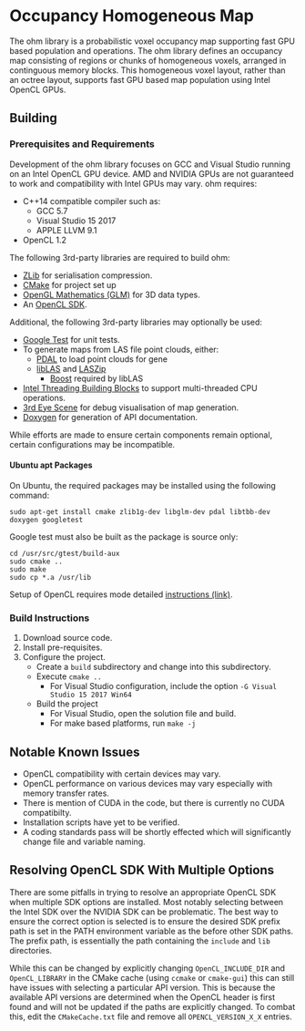# Occupancy Homogeneous Map

The ohm library is a probabilistic voxel occupancy map supporting fast GPU based population and operations. The ohm library defines an occupancy map consisting of regions or chunks of homogeneous voxels, arranged in continguous memory blocks. This homogeneous voxel layout, rather than an octree layout, supports fast GPU based map population using Intel OpenCL GPUs.

## Building

### Prerequisites and Requirements

Development of the ohm library focuses on GCC and Visual Studio running on an Intel OpenCL GPU device. AMD and NVIDIA GPUs are not guaranteed to work and compatibility with Intel GPUs may vary. ohm requires:

- C++14 compatible compiler such as:
  - GCC 5.7
  - Visual Studio 15 2017
  - APPLE LLVM 9.1
- OpenCL 1.2

The following 3rd-party libraries are required to build ohm:

- [ZLib](https://www.zlib.net/) for serialisation compression.
- [CMake](https://cmake.org/) for project set up
- [OpenGL Mathematics (GLM)](https://glm.g-truc.net/) for 3D data types.
- An [OpenCL SDK](./OpenCL.md).

Additional, the following 3rd-party libraries may optionally be used:

- [Google Test](https://github.com/google/googletest) for unit tests.
- To generate maps from LAS file point clouds, either:
    - [PDAL](https://pdal.io/) to load point clouds for gene
    - [libLAS](https://liblas.org/) and [LASZip](https://laszip.org/)
        - [Boost](https://www.boost.org/) required by libLAS
- [Intel Threading Building Blocks](https://www.threadingbuildingblocks.org/) to support multi-threaded CPU operations.
- [3rd Eye Scene](https://github.com/data61/3rdEyeScene) for debug visualisation of map generation.
- [Doxygen](http://www.doxygen.nl/) for generation of API documentation.

While efforts are made to ensure certain components remain optional, certain configurations may be incompatible.

#### Ubuntu apt Packages
On Ubuntu, the required packages may be installed using the following command:
```
sudo apt-get install cmake zlib1g-dev libglm-dev pdal libtbb-dev doxygen googletest
```

Google test must also be built as the package is source only:
```
cd /usr/src/gtest/build-aux
sudo cmake ..
sudo make
sudo cp *.a /usr/lib
```

Setup of OpenCL requires mode detailed [instructions (link)](./OpenCL.md).

### Build Instructions

1. Download source code.
2. Install pre-requisites.
3. Configure the project.
    - Create a `build` subdirectory and change into this subdirectory.
    - Execute `cmake ..`
        - For Visual Studio configuration, include the option `-G Visual Studio 15 2017 Win64`
    - Build the project
        - For Visual Studio, open the solution file and build.
        - For make based platforms, run `make -j`

## Notable Known Issues

- OpenCL compatibility with certain devices may vary.
- OpenCL performance on various devices may vary especially with memory transfer rates.
- There is mention of CUDA in the code, but there is currently no CUDA compatibilty.
- Installation scripts have yet to be verified.
- A coding standards pass will be shortly effected which will significantly change file and variable naming.

## Resolving OpenCL SDK With Multiple Options

There are some pitfalls in trying to resolve an appropriate OpenCL SDK when multiple SDK options are installed. Most notably selecting between the Intel SDK over the NVIDIA SDK can be problematic. The best way to ensure the correct option is selected is to ensure the desired SDK prefix path is set in the PATH environment variable as the before other SDK paths. The prefix path, is essentially the path containing the `include` and `lib` directories.

While this can be changed by explicitly changing `OpenCL_INCLUDE_DIR` and `OpenCL_LIBRARY` in the CMake cache (using `ccmake` or `cmake-gui`) this can still have issues with selecting a particular API version. This is because the available API versions are determined when the OpenCL header is first found and will not be updated if the paths are explicitly changed. To combat this, edit the `CMakeCache.txt` file and remove all `OPENCL_VERSION_X_X` entries.
